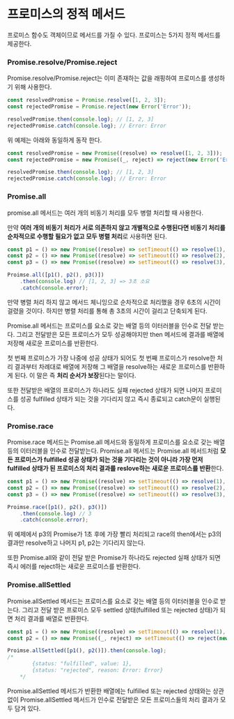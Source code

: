 # 프로미스의 정적 메서드

프로미스 함수도 객체이므로 메서드를 가질 수 있다. 프로미스는 5가지 정적 메서드를 제공한다.

### Promise.resolve/Promise.reject

Promise.resolve/Promise.reject는 이미 존재하는 값을 래핑하여 프로미스를 생성하기 위해 사용한다.

```javascript
const resolvedPromise = Promise.resolve([1, 2, 3]);
const rejectedPromise = Promise.reject(new Error('Error'));

resolvedPromise.then(console.log); // [1, 2, 3]
rejectedPromise.catch(console.log); // Error: Error
```

위 예제는 아래와 동일하게 동작 한다.

```javascript
const resolvedPromise = new Promise((resolve) => resolve([1, 2, 3]));
const rejectedPromise = new Promise((_, reject) => reject(new Error('Error')));

resolvedPromise.then(console.log); // [1, 2, 3]
rejectedPromise.catch(console.log); // Error: Error
```

### Promise.all

promise.all 메서드는 여러 개의 비동기 처리를 모두 병렬 처리할 때 사용한다.

만약 **여러 개의 비동기 처리가 서로 의존하지 않고 개별적으로 수행된다면 비동기 처리를 순차적으로 수행할 필요가 없고 모두 병렬 처리**로 사용하면 된다.

```javascript
const p1 = () => new Promise((resolve) => setTimeout(() => resolve(1), 3000));
const p2 = () => new Promise((resolve) => setTimeout(() => resolve(2), 2000));
const p3 = () => new Promise((resolve) => setTimeout(() => resolve(3), 1000));

Proimse.all([p1(), p2(), p3()])
    .then(console.log) // [1, 2, 3] => 3초 소요
    .catch(console.error);
```

만약 병렬 처리 하지 않고 메서드 체니잉으로 순차적으로 처리했을 경우 6초의 시간이 걸렸을 것이다. 하지만 병렬 처리를 통해 총 3초의 시간이 걸리고 단축되게 된다.

Promise.all 메서드는 프로미스를 요소로 갖는 배열 등의 이터러블을 인수로 전달 받는다. 그리고 전달받은 모든 프로미스가 모두 성공해야지만 then 메서드에 결과를 배열에 저장해 새로운 프로미스를 반환한다.

첫 번째 프로미스가 가장 나중에 성공 상태가 되어도 첫 번째 프로미스가 resolve한 처리 결과부터 차례대로 배열에 저장해 그 배열을 resolve하는 새로운 프로미스를 반환하게 된다. 이 말은 즉 **처리 순서가 보장**된다는 말이다.

또한 전달받은 배열의 프로미스가 하나라도 실패 rejected 상태가 되면 나머지 프로미스를 성공 fulfilled 상태가 되는 것을 기다리지 않고 즉시 종료되고 catch문이 실행된다.

### Promise.race

Promise.race 메서드는 Promise.all 메서드와 동일하게 프로미스를 요소로 갖는 배열 등의 이터러블을 인수로 전달받는다. Promise.all 메서드는 Promise.all 메서드처럼 **모든 프로미스가 fulfilled 성공 상태가 되는 것을 기다리는 것이 아니라 가장 먼저 fulfilled 상태가 된 프로미스의 처리 결과를 reslove하는 새로운 프로미스를 반환**한다.

```javascript
const p1 = () => new Promise((resolve) => setTimeout(() => resolve(1), 3000));
const p2 = () => new Promise((resolve) => setTimeout(() => resolve(2), 2000));
const p3 = () => new Promise((resolve) => setTimeout(() => resolve(3), 1000));

Proimse.race([p1(), p2(), p3()])
    .then(console.log) // 3
    .catch(console.error);
```

위 예제에서 p3의 Promise가 1초 후에 가장 빨리 처리되고 race의 then에서는 p3의 결과만 resolve하고 나머지 p1, p2는 기다리지 않는다.

또한 Promise.all와 같이 전달 받은 Promise가 하나라도 rejected 실패 상태가 되면 즉시 에러를 reject하는 새로운 프로미스를 반환한다.

### Promise.allSettled

Promise.allSettled 메서드는 프로미스를 요소로 갖는 배열 등의 이터러블을 인수로 받는다. 그리고 전달 받은 프로미스 모두 settled 상태(fulfilled 또는 rejected 상태)가 되면 처리 결과를 배열로 반환한다.

```javascript
const p1 = () => new Promise((resolve) => setTimeout(() => resolve(1), 3000));
const p2 = () => new Promise((_, reject) => setTimeout(() => reject(new Error('Error')), 2000));

Proimse.allSettled([p1(), p2()]).then(console.log);
/*
        {status: "fulfilled", value: 1},
        {status: "rejected", reason: Error: Error}
    */
```

Promise.allSettled 메서드가 반환한 배열에는 fulfilled 또는 rejected 상태와는 상관없이 Promise.allSettled 메서드가 인수로 전달받은 모든 프로미스들의 처리 결과가 모두 담겨 있다.
